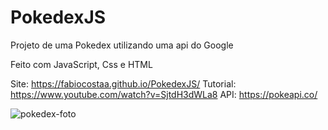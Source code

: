 # PokedexJS

Projeto de uma Pokedex utilizando uma api do Google

Feito com JavaScript, Css e HTML


Site:  https://fabiocostaa.github.io/PokedexJS/
Tutorial: https://www.youtube.com/watch?v=SjtdH3dWLa8
API: https://pokeapi.co/

![pokedex-foto](https://user-images.githubusercontent.com/101533133/200148488-5a12eed8-0e85-4c6c-a146-7ff320b22819.png)

